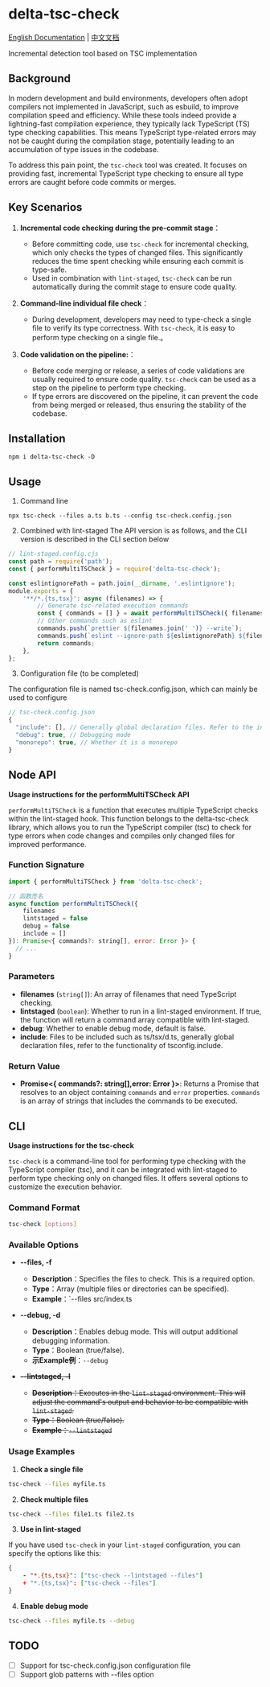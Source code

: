 # delta-tsc-check

[English Documentation](README.md) | [中文文档](README.zh.md)

Incremental detection tool based on TSC implementation

## Background

In modern development and build environments, developers often adopt compilers not implemented in JavaScript, such as esbuild, to improve compilation speed and efficiency. While these tools indeed provide a lightning-fast compilation experience, they typically lack TypeScript (TS) type checking capabilities. This means TypeScript type-related errors may not be caught during the compilation stage, potentially leading to an accumulation of type issues in the codebase.

To address this pain point, the `tsc-check` tool was created. It focuses on providing fast, incremental TypeScript type checking to ensure all type errors are caught before code commits or merges.

## Key Scenarios

1. **Incremental code checking during the pre-commit stage**：

    - Before committing code, use `tsc-check` for incremental checking, which only checks the types of changed files. This significantly reduces the time spent checking while ensuring each commit is type-safe.
    - Used in combination with `lint-staged`, `tsc-check` can be run automatically during the commit stage to ensure code quality.

2. **Command-line individual file check**：
    - During development, developers may need to type-check a single file to verify its type correctness. With `tsc-check`, it is easy to perform type checking on a single file.。
3. **Code validation on the pipeline:**：
    - Before code merging or release, a series of code validations are usually required to ensure code quality. `tsc-check` can be used as a step on the pipeline to perform type checking.
    - If type errors are discovered on the pipeline, it can prevent the code from being merged or released, thus ensuring the stability of the codebase.

## Installation

```shell
npm i delta-tsc-check -D
```

## Usage

1. Command line

```shell
npx tsc-check --files a.ts b.ts --config tsc-check.config.json

```

2. Combined with lint-staged The API version is as follows, and the CLI version is described in the CLI section below

```js
// lint-staged.config.cjs
const path = require('path');
const { performMultiTSCheck } = require('delta-tsc-check');

const eslintignorePath = path.join(__dirname, '.eslintignore');
module.exports = {
    '**/*.{ts,tsx}': async (filenames) => {
        // Generate tsc-related execution commands
        const { commands = [] } = await performMultiTSCheck({ filenames, lintstaged: true });
        // Other commands such as eslint
        commands.push(`prettier ${filenames.join(' ')} --write`);
        commands.push(`eslint --ignore-path ${eslintignorePath} ${filenames.join(' ')} --fix --quiet --cache`);
        return commands;
    },
};
```

3. Configuration file (to be completed)

The configuration file is named tsc-check.config.json, which can mainly be used to configure

```js
// tsc-check.config.json
{
  "include": [], // Generally global declaration files. Refer to the include field of tsconfig.json
  "debug": true, // Debugging mode
  "monorepo": true, // Whether it is a monorepo
}
```

## Node API

**Usage instructions for the performMultiTSCheck API**

`performMultiTSCheck` is a function that executes multiple TypeScript checks within the lint-staged hook. This function belongs to the delta-tsc-check library, which allows you to run the TypeScript compiler (tsc) to check for type errors when code changes and compiles only changed files for improved performance.

### Function Signature

```javascript
import { performMultiTSCheck } from 'delta-tsc-check';

// 函数签名
async function performMultiTSCheck({
    filenames
    lintstaged = false
    debug = false
    include = []
}): Promise<{ commands?: string[], error: Error }> {
  // ...
}
```

### Parameters

-   **filenames** (`string[]`): An array of filenames that need TypeScript checking.
-   **lintstaged** (`boolean`): Whether to run in a lint-staged environment. If true, the function will return a command array compatible with lint-staged.
-   **debug**: Whether to enable debug mode, default is false.
-   **include**: Files to be included such as ts/tsx/d.ts, generally global declaration files, refer to the functionality of tsconfig.include.

### Return Value

-   **Promise<{ commands?: string[],error: Error }>**: Returns a Promise that resolves to an object containing `commands` and `error` properties. `commands` is an array of strings that includes the commands to be executed.

## CLI

**Usage instructions for the tsc-check**

`tsc-check` is a command-line tool for performing type checking with the TypeScript compiler (tsc), and it can be integrated with lint-staged to perform type checking only on changed files. It offers several options to customize the execution behavior.

### Command Format

```bash
tsc-check [options]
```

### Available Options

-   **--files, -f**

    -   **Description**：Specifies the files to check. This is a required option.
    -   **Type**：Array (multiple files or directories can be specified).
    -   **Example**：`--files src/index.ts

-   **--debug, -d**
    -   **Description**：Enables debug mode. This will output additional debugging information.
    -   **Type**：Boolean (true/false).
    -   **示Example例**：`--debug`
-   ~~**--lintstaged, -l**~~
    -   ~~**Description**：Executes in the `lint-staged` environment. This will adjust the command's output and behavior to be compatible with `lint-staged`.~~
    -   ~~**Type**：Boolean (true/false).~~
    -   ~~**Example**：`--lintstaged`~~

### Usage Examples

1. **Check a single file**

```bash
tsc-check --files myfile.ts
```

2. **Check multiple files**

```bash
tsc-check --files file1.ts file2.ts
```

3. **Use in lint-staged**

If you have used `tsc-check` in your `lint-staged` configuration, you can specify the options like this:

```json
{
    - "*.{ts,tsx}": ["tsc-check --lintstaged --files"]
    + "*.{ts,tsx}": ["tsc-check --files"]
}
```

4. **Enable debug mode**

```bash
tsc-check --files myfile.ts --debug
```

## TODO

-   [ ] Support for tsc-check.config.json configuration file
-   [ ] Support glob patterns with --files option
